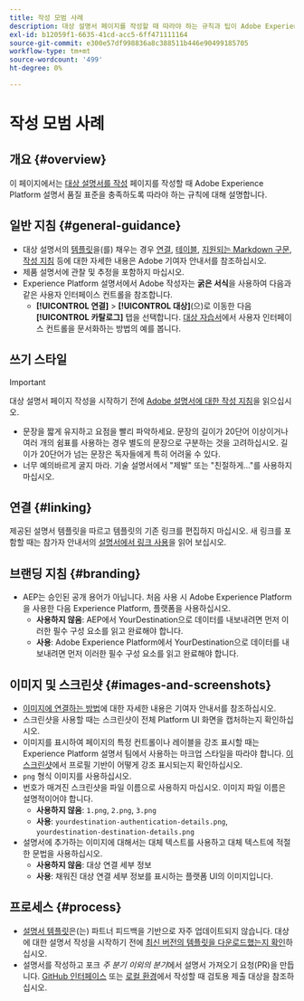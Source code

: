 ```yaml
---
title: 작성 모범 사례
description: 대상 설명서 페이지를 작성할 때 따라야 하는 규칙과 팁이 Adobe Experience Platform 설명서 품질 표준을 충족하는지 알아봅니다.
exl-id: b12059f1-6635-41cd-acc5-6ff471111164
source-git-commit: e300e57df998836a8c388511b446e90499185705
workflow-type: tm+mt
source-wordcount: '499'
ht-degree: 0%

---
```


# 작성 모범 사례

## 개요 {#overview}

이 페이지에서는 [대상 설명서를 작성](./documentation-instructions.md) 페이지를 작성할 때 Adobe Experience Platform 설명서 품질 표준을 충족하도록 따라야 하는 규칙에 대해 설명합니다.

## 일반 지침 {#general-guidance}

* 대상 설명서의 [템플릿](./self-service-template.md)을(를) 채우는 경우 [연결](https://experienceleague.adobe.com/docs/contributor/contributor-guide/writing-essentials/linking.html), [테이블](https://experienceleague.adobe.com/docs/contributor/contributor-guide/writing-essentials/markdown.html#tables), [지원되는 Markdown 구문](https://experienceleague.adobe.com/docs/contributor/contributor-guide/writing-essentials/markdown.html), [작성 지침](https://experienceleague.adobe.com/docs/contributor/contributor-guide/writing-essentials/general-writing-guidance.html) 등에 대한 자세한 내용은 Adobe 기여자 안내서를 참조하십시오.
* 제품 설명서에 관찰 및 추정을 포함하지 마십시오.
* Experience Platform 설명서에서 Adobe 작성자는 **굵은 서식**&#x200B;을 사용하여 다음과 같은 사용자 인터페이스 컨트롤을 참조합니다.
   * **[!UICONTROL 연결]** > **[!UICONTROL 대상]**(으)로 이동한 다음 **[!UICONTROL 카탈로그]** 탭을 선택합니다. [대상 자습서](https://experienceleague.adobe.com/docs/experience-platform/destinations/ui/activate/activate-batch-profile-destinations.html#select-destination)에서 사용자 인터페이스 컨트롤을 문서화하는 방법의 예를 봅니다.

## 쓰기 스타일

>[!IMPORTANT]
>
>대상 설명서 페이지 작성을 시작하기 전에 [Adobe 설명서에 대한 작성 지침](https://experienceleague.adobe.com/docs/contributor/contributor-guide/writing-essentials/general-writing-guidance.html)을 읽으십시오.

* 문장을 짧게 유지하고 요점을 빨리 파악하세요. 문장의 길이가 20단어 이상이거나 여러 개의 쉼표를 사용하는 경우 별도의 문장으로 구분하는 것을 고려하십시오. 길이가 20단어가 넘는 문장은 독자들에게 특히 어려울 수 있다.
* 너무 예의바르게 굴지 마라. 기술 설명서에서 &quot;제발&quot; 또는 &quot;친절하게...&quot;를 사용하지 마십시오.

## 연결 {#linking}

제공된 설명서 템플릿을 따르고 템플릿의 기존 링크를 편집하지 마십시오. 새 링크를 포함할 때는 참가자 안내서의 [설명서에서 링크 사용](https://experienceleague.adobe.com/docs/contributor/contributor-guide/writing-essentials/linking.html)을 읽어 보십시오.

## 브랜딩 지침 {#branding}

* AEP는 승인된 공개 용어가 아닙니다. 처음 사용 시 Adobe Experience Platform을 사용한 다음 Experience Platform, 플랫폼을 사용하십시오.
   * **사용하지 않음**: AEP에서 YourDestination으로 데이터를 내보내려면 먼저 이러한 필수 구성 요소를 읽고 완료해야 합니다.
   * **사용**: Adobe Experience Platform에서 YourDestination으로 데이터를 내보내려면 먼저 이러한 필수 구성 요소를 읽고 완료해야 합니다.

## 이미지 및 스크린샷 {#images-and-screenshots}

* [이미지에 연결하는 방법](https://experienceleague.adobe.com/docs/contributor/contributor-guide/writing-essentials/markdown.html#images)에 대한 자세한 내용은 기여자 안내서를 참조하십시오.
* 스크린샷을 사용할 때는 스크린샷이 전체 Platform UI 화면을 캡처하는지 확인하십시오.
* 이미지를 표시하여 페이지의 특정 컨트롤이나 레이블을 강조 표시할 때는 Experience Platform 설명서 팀에서 사용하는 마크업 스타일을 따라야 합니다. [이 스크린샷](/help/destinations/catalog/cloud-storage/amazon-s3.md#export-type-frequency)에서 프로필 기반이 어떻게 강조 표시되는지 확인하십시오.
* `png` 형식 이미지를 사용하십시오.
* 번호가 매겨진 스크린샷을 파일 이름으로 사용하지 마십시오. 이미지 파일 이름은 설명적이어야 합니다.
   * **사용하지 않음**: `1.png`, `2.png`, `3.png`
   * **사용**: `yourdestination-authentication-details.png`, `yourdestination-destination-details.png`
* 설명서에 추가하는 이미지에 대해서는 대체 텍스트를 사용하고 대체 텍스트에 적절한 문법을 사용하십시오.
   * **사용하지 않음**: 대상 연결 세부 정보
   * **사용**: 채워진 대상 연결 세부 정보를 표시하는 플랫폼 UI의 이미지입니다.

## 프로세스 {#process}

* [설명서 템플릿](./self-service-template.md)은(는) 파트너 피드백을 기반으로 자주 업데이트되지 않습니다. 대상에 대한 설명서 작성을 시작하기 전에 [최신 버전의 템플릿을 다운로드했는지 확인](../assets/docs-framework/yourdestination-template.zip)하십시오.
* 설명서를 작성하고 포크 *주 분기 이외의 분기*&#x200B;에서 설명서 가져오기 요청(PR)을 만듭니다. [GitHub 인터페이스](./use-github-interface-to-create-documentation.md#submit-review) 또는 [로컬 환경](./work-in-local-environment.md#submit-review)에서 작성할 때 검토용 제출 대상을 참조하십시오.
